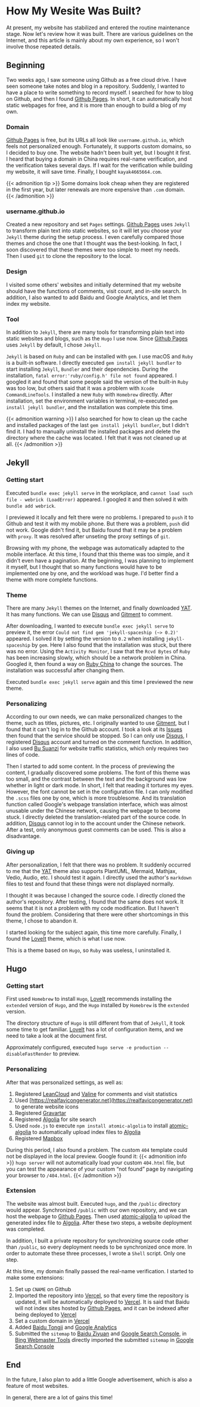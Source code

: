 # How My Wesite Was Built?


At present, my website has stabilized and entered the routine maintenance stage. Now let's review how it was built. There are various guidelines on the Internet, and this article is mainly about my own experience, so I won't involve those repeated details.
<!--more-->

## Beginning
Two weeks ago, I saw someone using Github as a free cloud drive. I have seen someone take notes and blog in a repository. Suddenly, I wanted to have a place to write something to record myself. I searched for how to blog on Github, and then I found [Github Pages](https://pages.github.com). In short, it can automatically host static webpages for free, and it is more than enough to build a blog of my own.

### Domain
[Github Pages](https://pages.github.com) is free, but its URLs all look like `username.github.io`, which feels not personalized enough. Fortunately, it supports custom domains, so I decided to buy one. The website hadn't been built yet, but I bought it first. I heard that buying a domain in China requires real-name verification, and the verification takes several days. If I wait for the verification while building my website, it will save time. Finally, I bought `kayak4665664.com`.

{{< admonition tip >}}
Some domains look cheap when they are registered in the first year, but later renewals are more expensive than `.com` domain.
{{< /admonition >}}

### username.github.io
Created a new repository and set `Pages` settings. [Github Pages](https://pages.github.com) uses `Jekyll` to transform plain text into static websites, so it will let you choose your `Jekyll` theme during the setup process. I even carefully compared those themes and chose the one that I thought was the best-looking. In fact, I soon discovered that these themes were too simple to meet my needs. Then I used `git` to clone the repository to the local.

### Design
I visited some others' websites and initially determined that my website should have the functions of comments, visit count, and in-site search. In addition, I also wanted to add Baidu and Google Analytics, and let them index my website.

### Tool
In addition to `Jekyll`, there are many tools for transforming plain text into static websites and blogs, such as the `Hugo` I use now. Since [Github Pages](https://pages.github.com) uses `Jekyll` by default, I chose `Jekyll`.

`Jekyll` is based on `Ruby` and can be installed with `gem`. I use macOS and `Ruby` is a built-in software. I directly executed `gem install jekyll bundler` to start installing `Jekyll`, `Bundler` and their dependencies. During the installation, `fatal error:'ruby/config.h' file not found` appeared. I googled it and found that some people said the version of the built-in `Ruby` was too low, but others said that it was a problem with `Xcode CommandLineTools`. I installed a new `Ruby` with `Homebrew` directly. After installation, set the environment variables in terminal, re-executed `gem install jekyll bundler`, and the installation was complete this time.

{{< admonition warning >}}
I also searched for how to clean up the cache and installed packages of the last `gem install jekyll bundler`, but I didn't find it. I had to manually uninstall the installed packages and delete the directory where the cache was located. I felt that it was not cleaned up at all.
{{< /admonition >}}

## Jekyll
### Getting start
Executed `bundle exec jekyll serve` in the workplace, and `cannot load such file - webrick (LoadError)` appeared. I googled it and then solved it with `bundle add webrick`.

I previewed it locally and felt there were no problems. I prepared to `push` it to Github and test it with my mobile phone. But there was a problem, `push` did not work. Google didn't find it, but Baidu found that it may be a problem with `proxy`. It was resolved after unseting the proxy settings of `git`.

Browsing with my phone, the webpage was automatically adapted to the mobile interface. At this time, I found that this theme was too simple, and it didn't even have a pagination. At the beginning, I was planning to implement it myself, but I thought that so many functions would have to be implemented one by one, and the workload was huge. I'd better find a theme with more complete functions.

### Theme
There are many `Jekyll` themes on the Internet, and finally downloaded [YAT](https://github.com/jeffreytse/jekyll-theme-yat). It has many functions. We can use [Disqus](Disqus.com) and [Gitment](https://github.com/imsun/gitment) to comment.

After downloading, I wanted to execute `bundle exec jekyll serve` to preview it, the error `Could not find gem 'jekyll-spaceship (~> 0.2)'` appeared. I solved it by setting the version to `0.2` when installing `jekyll-spaceship` by `gem`. Here I also found that the installation was stuck, but there was no error. Using the `Activity Monitor`, I saw that the `Rcvd Bytes` of `Ruby` has been increasing slowly, which should be a network problem in China. Googled it, then found a way on [Ruby China](https://gems.ruby-china.com) to change the sources. The installation was successful after changing them.

Executed `bundle exec jekyll serve` again and this time I previewed the new theme.

### Personalizing
According to our own needs, we can make personalized changes to the theme, such as titles, pictures, etc. I originally wanted to use [Gitment](https://github.com/imsun/gitment), but I found that it can't log in to the Github account. I took a look at its [Issues](https://github.com/imsun/gitment/issues) then found that the service should be stopped. So I can only use [Disqus](Disqus.com), I registered [Disqus](Disqus.com) account and turned on the comment function. In addition, I also used [Bu Suanzi](http://busuanzi.ibruce.info) for website traffic statistics, which only requires two lines of code.

Then I started to add some content. In the process of previewing the content, I gradually discovered some problems. The font of this theme was too small, and the contrast between the text and the background was low whether in light or dark mode. In short, I felt that reading it tortures my eyes. However, the font cannot be set in the configuration file. I can only modified the `.scss` files one by one, which is more troublesome. And its translation function called Google's webpage translation interface, which was almost unusable under the Chinese network, causing the webpage to become stuck. I directly deleted the translation-related part of the source code. In addition, [Disqus](Disqus.com) cannot log in to the account under the Chinese network. After a test, only anonymous guest comments can be used. This is also a disadvantage.

### Giving up
After personalization, I felt that there was no problem. It suddenly occurred to me that the [YAT](https://github.com/jeffreytse/jekyll-theme-yat) theme also supports PlantUML, Mermaid, Mathjax, Vedio, Audio, etc. I should test it again. I directly used the author's `markdown` files to test and found that these things were not displayed normally.

I thought it was because I changed the source code. I directly cloned the author's repository. After testing, I found that the same does not work. It seems that it is not a problem with my code modification. But I haven't found the problem. Considering that there were other shortcomings in this theme, I chose to abandon it.

I started looking for the subject again, this time more carefully. Finally, I found the [LoveIt](https://github.com/dillonzq/LoveIt) theme, which is what I use now.

This is a theme based on `Hugo`, so `Ruby` was useless, I uninstalled it.

## Hugo
### Getting start
First used `Homebrew` to install `Hugo`, [LoveIt](https://github.com/dillonzq/LoveIt) recommends installing the `extended` version of `Hugo`, and the `Hugo` installed by `Homebrew` is the `extended` version.

The directory structure of `Hugo` is still different from that of `Jekyll`, it took some time to get familiar. [LoveIt](https://github.com/dillonzq/LoveIt) has a lot of configuration items, and we need to take a look at the document first.

Approximately configured, executed `hugo serve -e production --disableFastRender` to preview.

### Personalizing
After that was personalized settings, as well as:
1. Registered [LeanCloud](https://www.leancloud.cn) and [Valine](https://valine.js.org) for comments and visit statistics
2. Used [https://realfavicongenerator.net](https://realfavicongenerator.net) to generate website icons
3. Registered [Gravartar](http://Gravatar.com)
4. Registered [Algolia](https://www.algolia.com) for site search
5. Used `node.js` to execute `npm install atomic-algolia` to install [atomic-algolia](https://github.com/chrisdmacrae/atomic-algolia) to automatically upload index files to [Algolia](https://www.algolia.com)
6. Registered [Mapbox](https://www.mapbox.com)

During this period, I also found a problem. The custom `404` template could not be displayed in the local preview. Google found it:
{{< admonition info >}}
`hugo server` will not automatically load your custom `404.html` file, but you can test the appearance of your custom “not found” page by navigating your browser to `/404.html`.
{{< /admonition >}}

### Extension
The website was almost built. Executed `hugo`, and the `/public` directory would appear. Synchronized `/public` with our own repository, and we can host the webpage to [Github Pages](https://pages.github.com). Then used [atomic-algolia](https://github.com/chrisdmacrae/atomic-algolia) to upload the generated index file to [Algolia](https://www.algolia.com). After these two steps, a website deployment was completed.

In addition, I built a private repository for synchronizing source code other than `/public`, so every deployment needs to be synchronized once more. In order to automate these three processes, I wrote a `Shell` script. Only one step.

At this time, my domain finally passed the real-name verification. I started to make some extensions:
1. Set up `CNAME` on Github
2. Imported the repository into [Vercel](https://vercel.com/), so that every time the repository is updated, it will be automatically deployed to [Vercel](https://vercel.com/). It is said that Baidu will not index sites hosted by [Github Pages](https://pages.github.com), and it can be indexed after being deployed to [Vercel](https://vercel.com/)
3. Set a custom domain in [Vercel](https://vercel.com/)
4. Added [Baidu Tongji](https://tongji.baidu.com/) and [Google Analytics](https://analytics.google.com/)
5. Submitted the `sitemap` to [Baidu Ziyuan](https://ziyuan.baidu.com/) and [Google Search Console](https://search.google.com), in [Bing Webmaster Tools](https://www.bing.com/webmasters/) directly imported the submitted `sitemap` in [Google Search Console](https://search.google.com)

## End
In the future, I also plan to add a little Google advertisement, which is also a feature of most websites.

In general, there are a lot of gains this time!
